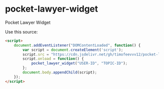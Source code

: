 # pocket-lawyer-widget
Pocket Lawyer Widget

Use this source:
```html
<script>
    document.addEventListener("DOMContentLoaded", function() {
        var script = document.createElement('script');
        script.src = "https://cdn.jsdelivr.net/gh/timofeevvv12/pocket-lawyer-widget@main/widget.js";
        script.onload = function() {
            pocket_lawyer_widget("USER-ID", "TOPIC-ID");
        };
        document.body.appendChild(script);
    });
</script>
```
